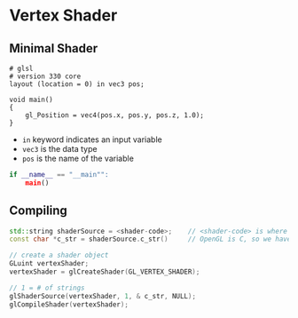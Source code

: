 # Vertex Shader
## Minimal Shader
```clike
# glsl
# version 330 core
layout (location = 0) in vec3 pos;

void main()
{
	gl_Position = vec4(pos.x, pos.y, pos.z, 1.0);
}
```
- `in` keyword indicates an input variable
- `vec3` is the data type
- `pos` is the name of the variable

```python
if __name__ == "__main"":
	main()
```

## Compiling
```cpp
std::string shaderSource = <shader-code>;    // <shader-code> is where the shader code is
const char *c_str = shaderSource.c_str()     // OpenGL is C, so we have to use char array 

// create a shader object
GLuint vertexShader;
vertexShader = glCreateShader(GL_VERTEX_SHADER);

// 1 = # of strings
glShaderSource(vertexShader, 1, & c_str, NULL);
glCompileShader(vertexShader);
```